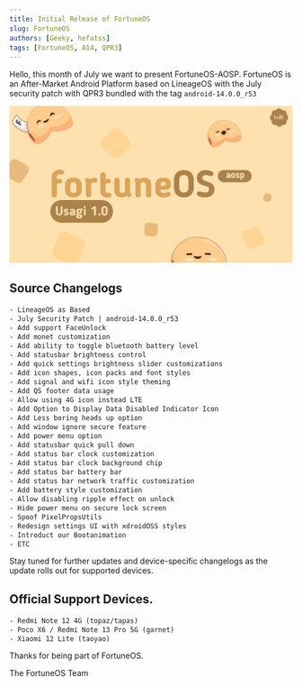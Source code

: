 ```yaml
---
title: Initial Release of FortuneOS
slug: FortuneOS
authors: [Geeky, hefatss]
tags: [FortuneOS, A14, QPR3]
---
```


Hello, this month of July we want to present FortuneOS-AOSP. FortuneOS is an After-Market Android Platform based on LineageOS with the July security patch with QPR3 bundled with the tag `android-14.0.0_r53`

![Docusaurus Plushie](./FRTN.jpg)

## Source Changelogs

```
- LineageOS as Based
- July Security Patch | android-14.0.0_r53
- Add support FaceUnlock
- Add monet customization
- Add ability to toggle bluetooth battery level
- Add statusbar brightness control
- Add quick settings brightness slider customizations
- Add icon shapes, icon packs and font styles
- Add signal and wifi icon style theming
- Add QS footer data usage
- Allow using 4G icon instead LTE
- Add Option to Display Data Disabled Indicator Icon
- Add Less boring heads up option
- Add window ignore secure feature
- Add power menu option
- Add statusbar quick pull down
- Add status bar clock customization
- Add status bar clock background chip
- Add status bar battery bar
- Add status bar network traffic customization
- Add battery style customization
- Allow disabling ripple effect on unlock
- Hide power menu on secure lock screen
- Spoof PixelPropsUtils
- Redesign settings UI with xdroidOSS styles
- Introduct our Bootanimation
- ETC
```
Stay tuned for further updates and device-specific changelogs as the update rolls out for supported devices.

## Official Support Devices.

```
- Redmi Note 12 4G (topaz/tapas)
- Poco X6 / Redmi Note 13 Pro 5G (garnet)
- Xiaomi 12 Lite (taoyao)
```

Thanks for being part of FortuneOS.

The FortuneOS Team
